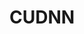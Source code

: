 # CUDNN

<!---
[![Build Status](https://travis-ci.org/denizyuret/CUDNN.jl.svg?branch=master)](https://travis-ci.org/denizyuret/CUDNN.jl)
--->

